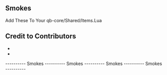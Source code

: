 ## Smokes
Add These To Your qb-core/Shared/Items.Lua

## Credit to Contributors
 - 
 - 


----------  Smokes  ----------  Smokes  ----------  Smokes  ----------  Smokes  ----------
```lua














```